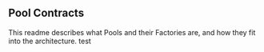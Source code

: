 ## Pool Contracts

This readme describes what Pools and their Factories are, and how they fit into the architecture.
test
